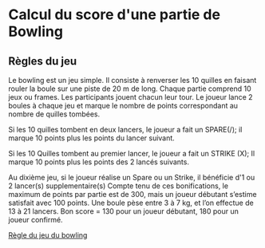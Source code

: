 # Calcul du score d'une partie de Bowling

## Règles du jeu
Le bowling est un jeu simple. Il consiste à renverser les 10 quilles en faisant rouler la boule sur une piste de 20 m de long.
Chaque partie comprend 10 jeux ou frames. Les participants jouent chacun leur tour. Le joueur lance 2 boules à chaque jeu et marque le nombre de points correspondant au nombre de quilles tombées. 

Si les 10 quilles tombent en deux lancers, le joueur a fait un SPARE(/); il marque 10 points plus les points du lancer suivant. 

Si les 10 Quilles tombent au premier lancer, le joueur a fait un STRIKE (X); Il marque 10 points plus les points des 2 lancés suivants. 

Au dixième jeu, si le joueur réalise un Spare ou un Strike, il bénéficie d'1 ou 2 lancer(s) supplementaire(s)
Compte tenu de ces bonifications, le maximum de points par partie est de 300, mais un joueur débutant s’estime satisfait avec 100 points.
Une boule pèse entre 3 à 7 kg, et l’on effectue de 13 à 21 lancers.
Bon score = 130 pour un joueur débutant, 180 pour un joueur confirmé.
 
[Règle du jeu du bowling](http://www.bowlingcity.fr/les_regles_du_jeu,12,1.html)
